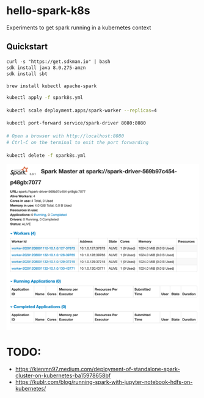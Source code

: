 # hello-spark-k8s

Experiments to get spark running in a kubernetes context

## Quickstart

```
curl -s "https://get.sdkman.io" | bash
sdk install java 8.0.275-amzn
sdk install sbt

brew install kubectl apache-spark
```

```bash
kubectl apply -f spark8s.yml

kubectl scale deployment.apps/spark-worker --replicas=4

kubectl port-forward service/spark-driver 8080:8080

# Open a browser with http://localhost:8080
# Ctrl-C on the terminal to exit the port forwarding

kubectl delete -f spark8s.yml
```

![Screenshot of Spark UI showing 4 worker nodes](screenshot.png)

# TODO:
 - https://kienmn97.medium.com/deployment-of-standalone-spark-cluster-on-kubernetes-ba15978658bf
 - https://kublr.com/blog/running-spark-with-jupyter-notebook-hdfs-on-kubernetes/
